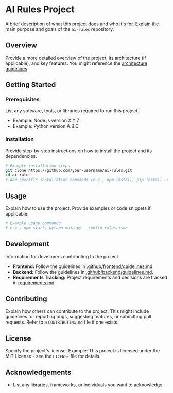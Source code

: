 # AI Rules Project

A brief description of what this project does and who it's for. Explain the main purpose and goals of the `ai-rules` repository.

## Overview

Provide a more detailed overview of the project, its architecture (if applicable), and key features. You might reference the [architecture guidelines](.github/architecture/guidelines.md).

## Getting Started

### Prerequisites

List any software, tools, or libraries required to run this project.

- Example: Node.js version X.Y.Z
- Example: Python version A.B.C

### Installation

Provide step-by-step instructions on how to install the project and its dependencies.

```bash
# Example installation steps
git clone https://github.com/your-username/ai-rules.git
cd ai-rules
# Add specific installation commands (e.g., npm install, pip install -r requirements.txt)
```

## Usage

Explain how to use the project. Provide examples or code snippets if applicable.

```bash
# Example usage commands
# e.g., npm start, python main.py --config rules.json
```

## Development

Information for developers contributing to the project.

- **Frontend:** Follow the guidelines in [.github/frontend/guidelines.md](.github/frontend/guidelines.md).
- **Backend:** Follow the guidelines in [.github/backend/guidelines.md](.github/backend/guidelines.md).
- **Requirements Tracking:** Project requirements and decisions are tracked in [requirements.md](requirements.md).

## Contributing

Explain how others can contribute to the project. This might include guidelines for reporting bugs, suggesting features, or submitting pull requests. Refer to a `CONTRIBUTING.md` file if one exists.

## License

Specify the project's license.
Example: This project is licensed under the MIT License - see the `LICENSE` file for details.

## Acknowledgements

- List any libraries, frameworks, or individuals you want to acknowledge.
